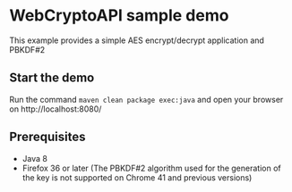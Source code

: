 WebCryptoAPI sample demo
========================

This example provides a simple AES encrypt/decrypt application and PBKDF#2

Start the demo
--------------

Run the command `maven clean package exec:java` and open your browser on http://localhost:8080/

Prerequisites
-------------

- Java 8
- Firefox 36 or later (The PBKDF#2 algorithm used for the generation of the key is not supported on Chrome 41 and
previous versions)
